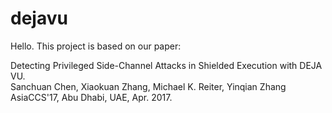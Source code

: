 # dejavu
Hello. This project is based on our paper:

Detecting Privileged Side-Channel Attacks in Shielded Execution with DEJA VU.
<br>
Sanchuan Chen, Xiaokuan Zhang, Michael K. Reiter, Yinqian Zhang
<br>
AsiaCCS'17, Abu Dhabi, UAE, Apr. 2017.
<br>

